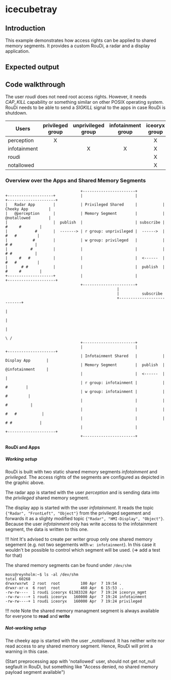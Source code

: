 # icecubetray

## Introduction

This example demonstrates how access rights can be applied to shared memory segments.
It provides a custom RouDi, a radar and a display application.

## Expected output

<!-- Add asciinema link here -->

## Code walkthrough

The user _roudi_ does not need root access rights. However, it needs _CAP\_KILL_ capability or something similar on
other POSIX operating system. RouDi needs to be able to send a _SIGKILL_ signal to the apps in case RouDi is shutdown.

| Users        | privileged group | unprivileged group | infotainment group |   iceoryx group    |
|--------------|:----------------:|:------------------:|:------------------:|:------------------:|
| perception   |        X         |                    |                    |         X          |
| infotainment |                  |         X          |         X          |         X          |
| roudi        |                  |                    |                    |         X          |
| notallowed   |                  |                    |                    |         X          |

### Overview over the Apps and Shared Memory Segments

```
                                 +-----------------------+
+--------------------+           |                       |           +---------------------+
|   Radar App        |           | Privileged Shared     |           |  Cheeky App         |
|   @perception      |           | Memory Segment        |           |  @notallowed        |
|                    |  publish  |                       | subscribe |      #     #        |
|            #       |  -------> | r group: unprivileged |  ------>  |       #   #         |
|           #        |           | w group: privileged   |           |        # #          |
|          #         |           |                       |           |        # #          |
|     #   #          |           |                       |  <------  |       #   #         |
|      # #           |           |                       |  publish  |      #     #        |
+--------------------+           |                       |           +---------------------+
                                 +-----------------------+
                                                 |
                                                 |          subscribe
                                                 +---------------------------+
                                                                             |
                                                                             |
                                                                             |
                                                                            \ /
                                 +-----------------------+
                                 |                       |           +---------------------+
                                 | Infotainment Shared   |           |   Display App       |
                                 | Memory Segment        |  publish  |   @infotainment     |
                                 |                       |  <------  |                     |
                                 | r group: infotainment |           |            #        |
                                 | w group: infotainment |           |           #         |
                                 |                       |           |          #          |
                                 |                       |           |     #   #           |
                                 |                       |           |      # #            |
                                 |                       |           +---------------------+
                                 +-----------------------+
```

#### RouDi and Apps


##### Working setup

RouDi is built with two static shared memory segments _infotainment_ and _privileged_. The access rights of the segments are configured as depicted in the graphic above.

The radar app is started with the user _perception_ and is sending data into the _privileged_ shared memory segment.

The display app is started with the user _infotainment_. It reads the topic `{"Radar", "FrontLeft", "Object"}` from the privileged segement and forwards it as a slighty modified topic `{"Radar", "HMI-Display", "Object"}`. Because the user _infotainment_ only has write access to the infotainment segment, the data is written to this one.

!!! hint
    It's advised to create per writer group only one shared memory segement (e.g. not two segements with `w: infotainment`).
    In this case it wouldn't be possible to control which segment will be used. (=> add a test for that)

The shared memory segments can be found under `/dev/shm`

```
moss@reynholm:~$ ls -al /dev/shm
total 60268
drwxrwxrwt  2 root  root         100 Apr  7 19:54 .
drwxr-xr-x  6 root  root         460 Apr  6 15:53 ..
-rw-rw----  1 roudi iceoryx 61383328 Apr  7 19:24 iceoryx_mgmt
-rw-rw----+ 1 roudi iceoryx   160000 Apr  7 19:24 infotainment
-rw-rw----+ 1 roudi iceoryx   160000 Apr  7 19:24 privileged
```

!!! note
    Note the shared memory managment segment is always available for everyone to **read** and **write**

##### Not-working setup

The cheeky app is started with the user __notallowed_. It has neither write nor read access to any shared memory segment. Hence, RouDi will print a warning in this case.

(Start preprocessing app with 'notallowed' user, should not get not_null segfault in RouDi, but something like "Access denied, no shared memory payload segment available")
